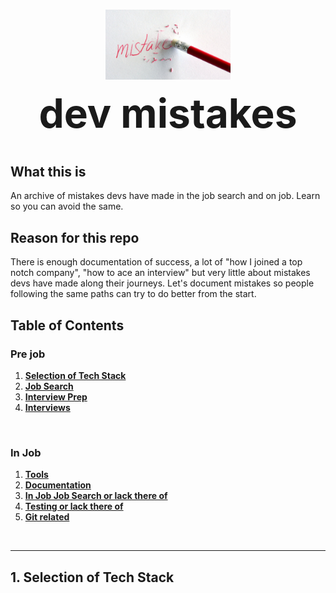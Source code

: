 <h1 align="center" style="font-weight: bold; font-size: 64px!important">
  <br>
  <a href="https://github.com/leonardomso/33"><img src="mistake.jpg" alt="Mistakes" width="200" /></a>
  <br>
  dev mistakes
</h1>

## What this is
An archive of mistakes devs have made in the job search and on job. Learn so you can avoid the same.

## Reason for this repo
There is enough documentation of success, a lot of "how I joined a top notch company", "how to ace an interview" but very little about mistakes devs have made along their journeys. Let's document mistakes so people following the same paths can try to do better from the start.

## <a id="table-of-contents">Table of Contents</a>

### Pre job

1. **[Selection of Tech Stack](#1-selection-of-tech-stack)**
2. **[Job Search](#2-job-search)**
3. **[Interview Prep](#3-interview-prep)**
4. **[Interviews](#4-interviews)**
<br />

### In Job

1. **[Tools](#1-tools)**
2. **[Documentation](#2-documentation)**
3. **[In Job Job Search or lack there of](#3-in-job-job-search-or-lack-there-of)**
4. **[Testing or lack there of](#4-testing-or-lack-there-of)**
5. **[Git related](#5-git-related)**

<br />
<hr />

## 1. Selection of Tech Stack
